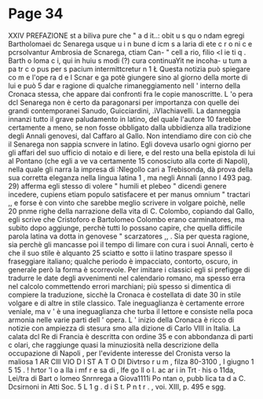 # Page 34

XXIV PREFAZIONE st a biliva pure che " a d it..: obit u s qu o ndam egregi Bartholomaei dc Senarega usque u i n bune d icm s a laria di ete c r o ni c e pcrsolvantur Ambrosia de Scnarega, ctiam Can- " cell a rio, filio <l ie ti q . Barth o loma c i, qui in huiu s modi (?) cura continuaYit ne incoha- u tum a pa tr c o pus per s pacium intermittcretur n 1 Ł Questa notizia può spiegare co m e l'ope ra d e l Scnar e ga potè giungere sino al giorno della morte di lui e può 5 dar e ragione di qualche rimaneggiamento nell ' interno della Cronaca stessa, che appare dai confronti fra le copie manoscritte. L 'o pera dcl Senarega non è certo da paragonarsi per importanza con quelle dei grandi contemporanei Sanudo, Guicciardini, .ìVIachiavelli. La danneggia innanzi tutto il grave paludamento in latino, del quale l'autore 10 farebbe certamente a meno, se non fosse obbligato dalla ubbidienza alla tradizione degli Annali genovesi, dal Caffaro al Gallo. Non intendiamo dire con ciò che il Senarega non sappia scnvere in latino. Egli doveva usarlo ogni giorno per gli affari del suo ufficio di notaio e di liere, e del resto una bella epistola di lui al Pontano (che egli a ve va certamente 15 conosciuto alla corte di Napoli), nella quale gli narra la impresa di :Nlegollo cari a Trebisonda, dà prova della sua corretta eleganza nella lingua latina 1 , ma negli Annali (anno l 493 pag. 29) afferma egli stesso di volere " humili et plebeo " dicendi genere incedere, cupiens etiam populo satisfacere et per manus omnium " tractari ,, e forse è con vinto che sarebbe meglio scrivere in volgare poichè, nelle 20 pnme righe della narrazione della vita di C. Colombo, copiando dal Gallo, egli scrive che Cristoforo e Bartolomeo Colombo erano carminatores, ma subito dopo aggiunge, perchè tutti lo possano capire, che quella difficile parola latina va dotta in genovese " scarzatores ,, . Sia per questa ragione, sia perchè gli mancasse poi il tempo di limare con cura i suoi Annali, certo è che il suo stile è alquanto 25 sciatto e sotto ii latino traspare spesso il fraseggiare italiano; qualche periodo è impacciato, contorto, oscuro, in generale però la forma è scorrevole. Per imitare i classici egli si prefigge di tradurre le date degli avvenimenti nel calendario romano, ma spesso erra nel calcolo commettendo errori marchiani; più spesso si dimentica di compiere la traduzione, sicchè la Cronaca è costellata di date 30 in stile volgare e di altre in stile classico. Tale ineguaglianza è certamente errore veniale, ma v ' è una ineguaglianza che turba il lettore e consiste nella poca armonia nelle varie parti dell ' opera. L ' inizio della Cronaca è ricco di notizie con ampiezza di stesura smo alla dizione di Carlo VIII in Italia. La calata dcl Re di Francia è descritta con ordine 35 e con abbondanza di parti c olari, che raggiunge quasi la minuziosità nella descrizione della occupazione di Napoli , per l'evidente interesse del Cronista verso la maliosa 1 AR Clll VIO D I ST A T O DI Divtrso r u m , filza 80-3100 , I giugno 1 5 15 . ! hrtor 'l o a lla i mf r e sa di , lfe go ll o I. ac ar i in Trt · his o 11da, Lei/tra di Bart o lomeo Snrnrega a Giova1111i Po ntan o, pubb lica ta d a C. Dcsirnoni in Atti Soc. 5 L 1 g . d i S t. P n t r . , voi. XIII, p. 495 e sgg.